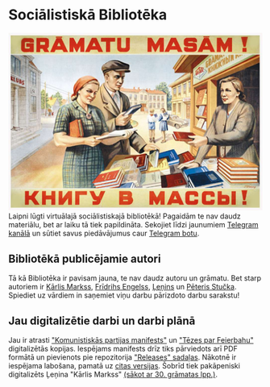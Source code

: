 # Sociālistiskā Bibliotēka
![Padomju laika plakāts "Grāmatu masām" ar virsrakstu latviešu un krievu valodā.](gramatumasam.jpg)
Laipni lūgti virtuālajā sociālistiskajā bibliotēkā! Pagaidām te nav daudz materiālu, bet ar laiku tā tiek papildināta. Sekojiet līdzi jaunumiem [Telegram kanālā](https://t.me/komjaunietis) un sūtiet savus piedāvājumus caur [Telegram botu](https://t.me/ubfuc_bot).
## Bibliotēkā publicējamie autori
Tā kā Bibliotēka ir pavisam jauna, te nav daudz autoru un grāmatu. Bet starp autoriem ir [Kārlis Markss](https://komjaunietis.github.io/socialistiska-biblioteka/autori/Markss), [Frīdrihs Engelss](https://komjaunietis.github.io/socialistiska-biblioteka/autori/Engelss), [Ļeņins](https://komjaunietis.github.io/socialistiska-biblioteka/autori/Lenins) un [Pēteris Stučka](https://komjaunietis.github.io/socialistiska-biblioteka/autori/Stucka). Spiediet uz vārdiem in saņemiet viņu darbu pārizdoto darbu sarakstu!
## Jau digitalizētie darbi un darbi plānā
Jau ir atrasti ["Komunistiskās partijas manifests"](https://komjaunietis.github.io/socialistiska-biblioteka/kompartijasmanifests/) un ["Tēzes par Feierbahu"](https://komjaunietis.github.io/socialistiska-biblioteka/tezes-par-feierbahu/) digitalizētās kopijas. Iespējams manifests drīz tiks pārviedots arī PDF formātā un pievienots pie repozitorija ["Releases" sadaļas](https://github.com/Komjaunietis/socialistiska-biblioteka/releases). Nākotnē ir iespējama labošana, pamatā uz [citas versijas](https://t.me/komjaunietis/374). Šobrīd tiek pakāpeniski digitalizēts Ļeņina "Kārlis Markss" [(sākot ar 30. grāmatas lpp.)](https://komjaunietis.github.io/socialistiska-biblioteka/21.pdf).
